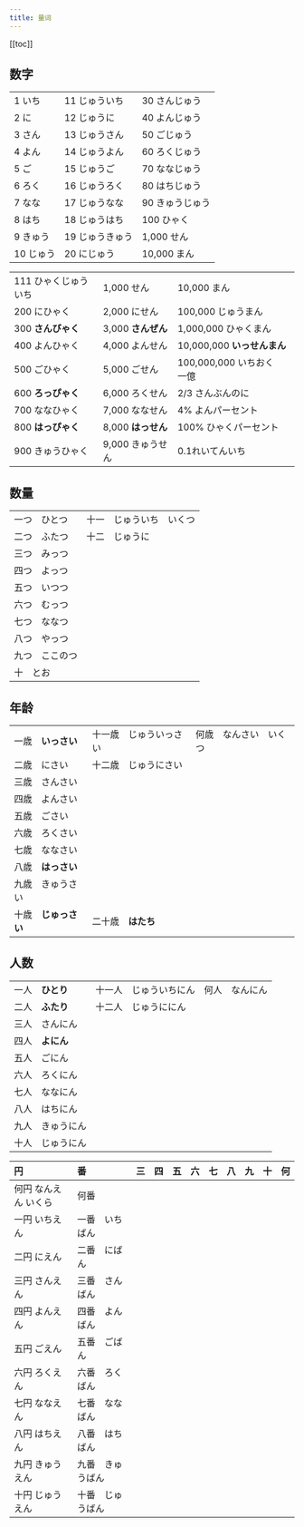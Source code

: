 ```yaml
---
title: 量词
---
```


[[toc]]

## 数字


||||
|:---|:---|:---|
|1 いち|11 じゅういち|30 さんじゅう|
|2 に|12 じゅうに|40 よんじゅう|
|3 さん|13 じゅうさん|50 ごじゅう|
|4 よん|14 じゅうよん|60 ろくじゅう|
|5 ご|15 じゅうご|70 ななじゅう|
|6 ろく|16 じゅうろく|80 はちじゅう|
|7 なな|17 じゅうなな|90 きゅうじゅう|
|8 はち|18 じゅうはち|100 ひゃく|
|9 きゅう|19 じゅうきゅう|1,000 せん|
|10 じゅう|20 にじゅう|10,000 まん|


||||
|:---|:---|:---|
|111 ひゃくじゅういち|1,000 せん |10,000 まん|
|200 にひゃく|2,000 にせん|100,000 じゅうまん|
|300 **さんびゃく**|3,000 **さんぜん**|1,000,000 ひゃくまん|
|400 よんひゃく|4,000 よんせん|10,000,000 **いっせんまん**|
|500 ごひゃく|5,000 ごせん|100,000,000 いちおく　一億|
|600 **ろっぴゃく**|6,000 ろくせん|2/3 さんぶんのに|
|700 ななひゃく|7,000 ななせん|4% よんパーセント|
|800 **はっぴゃく**|8,000 **はっせん**|100% ひゃくパーセント |
|900 きゅうひゃく|9,000 きゅうせん|0.1れいてんいち|


## 数量



||||
|:---|:---|:---|
|一つ　ひとつ|十一　じゅういち|いくつ|
|二つ　ふたつ|十二　じゅうに||
|三つ　みっつ|||
|四つ　よっつ|||
|五つ　いつつ|||
|六つ　むっつ|||
|七つ　ななつ|||
|八つ　やっつ|||
|九つ　ここのつ|||
|十　とお|||

## 年龄

||||
|:---|:---|:---|
|一歳　**いっさい**|十一歳　じゅういっさい|何歳　なんさい　いくつ|
|二歳　にさい|十二歳　じゅうにさい||
|三歳　さんさい|||
|四歳　よんさい|||
|五歳　ごさい|||
|六歳　ろくさい|||
|七歳　ななさい|||
|八歳　**はっさい**|||
|九歳　きゅうさい|||
|十歳　**じゅっさい**|二十歳　**はたち**||


## 人数

||||
|:---|:---|:---|
|一人　**ひとり**|十一人　じゅういちにん|何人　なんにん|
|二人　**ふたり**|十二人　じゅうににん||
|三人　さんにん|||
|四人　**よにん**|||
|五人　ごにん|||
|六人　ろくにん|||
|七人　ななにん|||
|八人　はちにん|||
|九人　きゅうにん|||
|十人　じゅうにん|||




|円|番|三|四|五|六|七|八|九|十|何|
|:---|:---|:---|:---|:---|:---|:---|:---|:---|:---|:---|
|何円 なんえん いくら|何番|
|一円 いちえん|一番　いちばん|
|二円 にえん|二番　にばん|
|三円 さんえん|三番　さんばん|
|四円 よんえん|四番　よんばん|
|五円 ごえん|五番　ごばん|
|六円 ろくえん|六番　ろくばん|
|七円 ななえん|七番　ななばん|
|八円 はちえん|八番　はちばん|
|九円 きゅうえん|九番　きゅうばん|
|十円 じゅうえん|十番　じゅうばん|

